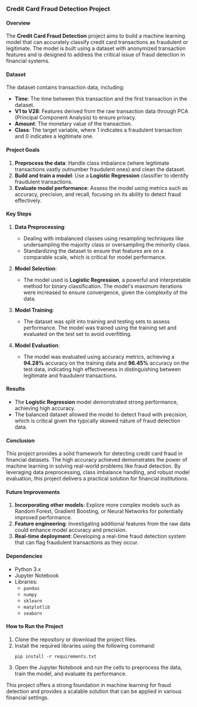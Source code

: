 ### Credit Card Fraud Detection Project

#### Overview
The **Credit Card Fraud Detection** project aims to build a machine learning model that can accurately classify credit card transactions as fraudulent or legitimate. The model is built using a dataset with anonymized transaction features and is designed to address the critical issue of fraud detection in financial systems.

#### Dataset
The dataset contains transaction data, including:
- **Time**: The time between this transaction and the first transaction in the dataset.
- **V1 to V28**: Features derived from the raw transaction data through PCA (Principal Component Analysis) to ensure privacy.
- **Amount**: The monetary value of the transaction.
- **Class**: The target variable, where 1 indicates a fraudulent transaction and 0 indicates a legitimate one.

#### Project Goals
1. **Preprocess the data**: Handle class imbalance (where legitimate transactions vastly outnumber fraudulent ones) and clean the dataset.
2. **Build and train a model**: Use a **Logistic Regression** classifier to identify fraudulent transactions.
3. **Evaluate model performance**: Assess the model using metrics such as accuracy, precision, and recall, focusing on its ability to detect fraud effectively.

#### Key Steps
1. **Data Preprocessing**:
   - Dealing with imbalanced classes using resampling techniques like undersampling the majority class or oversampling the minority class.
   - Standardizing the dataset to ensure that features are on a comparable scale, which is critical for model performance.
   
2. **Model Selection**:
   - The model used is **Logistic Regression**, a powerful and interpretable method for binary classification. The model's maximum iterations were increased to ensure convergence, given the complexity of the data.

3. **Model Training**:
   - The dataset was split into training and testing sets to assess performance. The model was trained using the training set and evaluated on the test set to avoid overfitting.

4. **Model Evaluation**:
   - The model was evaluated using accuracy metrics, achieving a **94.28%** accuracy on the training data and **96.45%** accuracy on the test data, indicating high effectiveness in distinguishing between legitimate and fraudulent transactions.

#### Results
- The **Logistic Regression** model demonstrated strong performance, achieving high accuracy.
- The balanced dataset allowed the model to detect fraud with precision, which is critical given the typically skewed nature of fraud detection data.

#### Conclusion
This project provides a solid framework for detecting credit card fraud in financial datasets. The high accuracy achieved demonstrates the power of machine learning in solving real-world problems like fraud detection. By leveraging data preprocessing, class imbalance handling, and robust model evaluation, this project delivers a practical solution for financial institutions.

#### Future Improvements
1. **Incorporating other models**: Explore more complex models such as Random Forest, Gradient Boosting, or Neural Networks for potentially improved performance.
2. **Feature engineering**: Investigating additional features from the raw data could enhance model accuracy and precision.
3. **Real-time deployment**: Developing a real-time fraud detection system that can flag fraudulent transactions as they occur.

#### Dependencies
- Python 3.x
- Jupyter Notebook
- Libraries: 
  - `pandas`
  - `numpy`
  - `sklearn`
  - `matplotlib`
  - `seaborn`

#### How to Run the Project
1. Clone the repository or download the project files.
2. Install the required libraries using the following command:
   ```
   pip install -r requirements.txt
   ```
3. Open the Jupyter Notebook and run the cells to preprocess the data, train the model, and evaluate its performance.

This project offers a strong foundation in machine learning for fraud detection and provides a scalable solution that can be applied in various financial settings.
